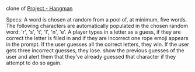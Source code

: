  clone of [Project - Hangman](https://hangmanish.netlify.app/)

Specs:
A word is chosen at random from a pool of, at minimum, five words.
The following characters are automatically populated in the chosen random word: 'r', 's', 't', 'l', 'n', 'e'.
A player types in a letter as a guess, if they are correct the letter is filled in and if they are incorrect one rope emoji appears in the prompt.
If the user guesses all the correct letters, they win.
If the user gets three incorrect guesses, they lose.
show the previous guesses of the user and alert them that they've already guessed that character if they attempt to do so again.
























<!-- 
        let index = word.indexOf(user_guess);
        ans[index] = user_guess;
        letters_left = letters_left - 1;
        while (word.indexOf(user_guess, index + 1) !== -1) {
            index = word.indexOf(user_guess, index + 1);
            ans[index] = user_guess;
            letters_left = letters_left - 1;
        } -->
